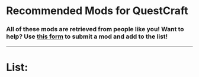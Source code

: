 # Recommended Mods for QuestCraft
### All of these mods are retrieved from people like you! Want to help? Use [this form](https://forms.gle/EP9NpYaqiiYBe4g87) to submit a mod and add to the list!
***
# List:

